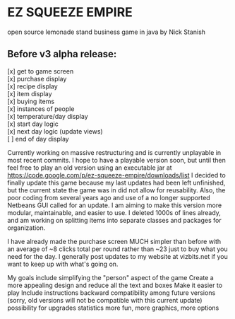 EZ SQUEEZE EMPIRE	
=================
open source lemonade stand business game in java by Nick Stanish

Before v3 alpha release:
-------------------------

[x] get to game screen<br>
[x] purchase display<br>
[x] recipe display<br>
[x] item display<br>
[x] buying items<br>
[x] instances of people<br>
[x] temperature/day display<br>
[x] start day logic<br>
[x] next day logic (update views)<br>
[ ] end of day display<br>

Currently working on massive restructuring and is currently unplayable in most recent commits. I hope to have a playable version soon, but until then feel free to play an old version using an executable jar at https://code.google.com/p/ez-squeeze-empire/downloads/list
I decided to finally update this game because my last updates had been left unfinished, but the current state the game was in did not allow for reusability. Also, the poor coding from several years ago and use of a no longer supported Netbeans GUI called for an update.
I am aiming to make this version more modular, maintainable, and easier to use.
I deleted 1000s of lines already, and am working on splitting items into separate classes and packages for organization.

I have already made the purchase screen MUCH simpler than before with an average of ~8 clicks total per round rather than ~23 just to buy what you need for the day.
I generally post updates to my website at vizbits.net if you want to keep up with what's going on.

My goals include simplifying the "person" aspect of the game
Create a more appealing design and reduce all the text and boxes
Make it easier to play
Include instructions
backward compatibility among future versions (sorry, old versions will not be compatible with this current update)
possibility for upgrades
statistics
more fun, more graphics, more options

